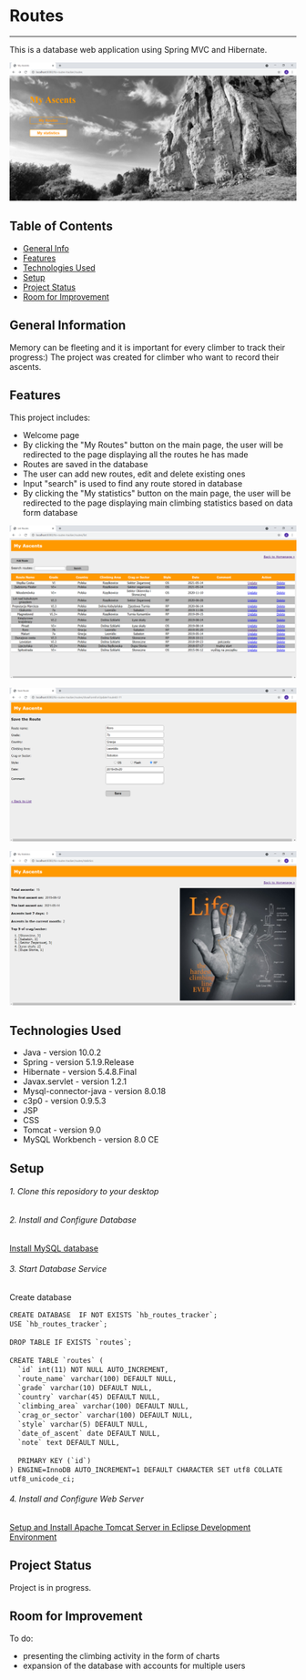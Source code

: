 # Routes
***
This is a database web application using Spring MVC and Hibernate.

![main page](./img/main.png)

## Table of Contents
* [General Info](#general-information)
* [Features](#features)
* [Technologies Used](#technologies-used)
* [Setup](#setup)
* [Project Status](#project-status)
* [Room for Improvement](#room-for-improvement)


## General Information 
Memory can be fleeting and it is important for every climber to track their progress:) The project was created for climber who want to record their ascents.

## Features 
This project includes:
- Welcome page
- By clicking the "My Routes" button on the main page, the user will be redirected to the page displaying all the routes he has made
- Routes are saved in the database
- The user can add new routes, edit and delete existing ones 
- Input "search" is used to find any route stored in database
- By clicking the "My statistics" button on the main page, the user will be redirected to the page displaying main climbing statistics based on data form database

![routes page](./img/routes.png)

![update](./img/update.png)

![statistics](./img/statistics.png)

## Technologies Used
- Java - version 10.0.2
- Spring - version 5.1.9.Release
- Hibernate - version 5.4.8.Final
- Javax.servlet - version 1.2.1
- Mysql-connector-java - version 8.0.18
- c3p0 - version 0.9.5.3
- JSP 
- CSS
- Tomcat - version 9.0
- MySQL Workbench - version 8.0 CE

## Setup

###### 1. Clone this reposidory to your desktop

###### 2. Install and Configure Database
[Install MySQL database](https://dev.mysql.com/doc/refman/5.7/en/installing.html)

###### 3. Start Database Service
Create database

```
CREATE DATABASE  IF NOT EXISTS `hb_routes_tracker`;
USE `hb_routes_tracker`;

DROP TABLE IF EXISTS `routes`;

CREATE TABLE `routes` (
  `id` int(11) NOT NULL AUTO_INCREMENT,
  `route_name` varchar(100) DEFAULT NULL,
  `grade` varchar(10) DEFAULT NULL,
  `country` varchar(45) DEFAULT NULL,
  `climbing_area` varchar(100) DEFAULT NULL,
  `crag_or_sector` varchar(100) DEFAULT NULL,
  `style` varchar(5) DEFAULT NULL,
  `date_of_ascent` date DEFAULT NULL,
  `note` text DEFAULT NULL,

  PRIMARY KEY (`id`)
) ENGINE=InnoDB AUTO_INCREMENT=1 DEFAULT CHARACTER SET utf8 COLLATE utf8_unicode_ci;
```

###### 4. Install and Configure Web Server
[Setup and Install Apache Tomcat Server in Eclipse Development Environment](https://crunchify.com/step-by-step-guide-to-setup-and-install-apache-tomcat-server-in-eclipse-development-environment-ide/)

## Project Status
Project is in progress.

## Room for Improvement
To do:
- presenting the climbing activity in the form of charts
- expansion of the database with accounts for multiple users


